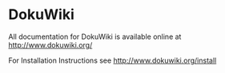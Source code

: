 # DokuWiki 

All documentation for DokuWiki is available online
at http://www.dokuwiki.org/

For Installation Instructions see
http://www.dokuwiki.org/install
